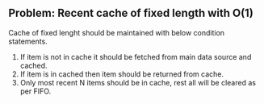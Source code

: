 ## Problem: **Recent cache of fixed length with O(1)**

Cache of fixed lenght should be maintained with below condition statements.

1. If item is not in cache it should be fetched from main data source and cached.
2. If item is in cached then item should be returned from cache.
3. Only most recent N items should be in cache, rest all will be cleared as per FIFO.

